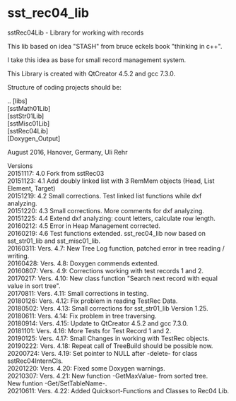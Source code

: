 # sst_rec04_lib

sstRec04Lib - Library for working with records

This lib based on idea "STASH" from bruce eckels book "thinking in c++".

I take this idea as base for small record management system.

This Library is created with QtCreator 4.5.2 and gcc 7.3.0.

Structure of coding projects should be:

.. [libs] <BR>
   [sstMath01Lib] <BR>
   [sstStr01Lib] <BR>
   [sstMisc01Lib] <BR>
   [sstRec04Lib] <BR>
   [Doxygen_Output] <BR>

August 2016, Hanover, Germany, Uli Rehr

Versions <BR>
20151117: 4.0 Fork from sstRec03 <BR>
20151123: 4.1 Add doubly linked list with 3 RemMem objects (Head, List Element, Target) <BR>
20151219: 4.2 Small corrections. Test linked list functions while dxf analyzing. <BR>
20151220: 4.3 Small corrections. More comments for dxf analyzing. <BR>
20151225: 4.4 Extend dxf analyzing: count letters, calculate row length. <BR>
20160212: 4.5 Error in Heap Management corrected. <BR>
20160219: 4.6 Test functions extended. sst_rec04_lib now based on sst_str01_lib and sst_misc01_lib. <BR>
20160311: Vers. 4.7: New Tree Log function, patched error in tree reading / writing.  <BR>
20160428: Vers. 4.8: Doxygen commends extented.  <BR>
20160807: Vers. 4.9: Corrections working with test records 1 and 2.  <BR>
20170217: Vers. 4.10: New class function "Search next record with equal value in sort tree".  <BR>
20170811: Vers. 4.11: Small corrections in testing. <BR>
20180126: Vers. 4.12: Fix problem in reading TestRec Data. <BR>
20180502: Vers. 4.13: Small corrections for sst_str01_lib Version 1.25. <BR>
20180611: Vers. 4.14: Fix problem in tree traversing. <BR>
20180914: Vers. 4.15: Update to QtCreator 4.5.2 and gcc 7.3.0. <BR>
20181101: Vers. 4.16: More Tests for Test Record 1 and 2. <BR>
20190125: Vers. 4.17: Small Changes in working with TestRec objects. <BR>
20190222: Vers. 4.18: Repeat call of TreeBuild should be possible now. <BR>
20200724: Vers. 4.19: Set pointer to NULL after -delete- for class sstRec04InternCls. <BR>
20201220: Vers. 4.20: Fixed some Doxygen warnings. <BR>
20210307: Vers. 4.21: New function -GetMaxValue- from sorted tree. <BR>
                      New funtion -Get/SetTableName-. <BR>
20210611: Vers. 4.22: Added Quicksort-Functions and Classes to Rec04 Lib. <BR>                      
